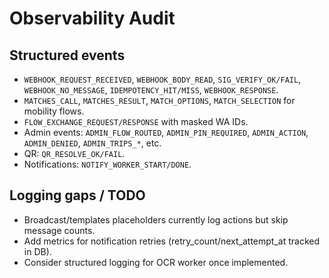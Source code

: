 # Observability Audit

## Structured events
- `WEBHOOK_REQUEST_RECEIVED`, `WEBHOOK_BODY_READ`, `SIG_VERIFY_OK/FAIL`, `WEBHOOK_NO_MESSAGE`, `IDEMPOTENCY_HIT/MISS`, `WEBHOOK_RESPONSE`.
- `MATCHES_CALL`, `MATCHES_RESULT`, `MATCH_OPTIONS`, `MATCH_SELECTION` for mobility flows.
- `FLOW_EXCHANGE_REQUEST/RESPONSE` with masked WA IDs.
- Admin events: `ADMIN_FLOW_ROUTED`, `ADMIN_PIN_REQUIRED`, `ADMIN_ACTION`, `ADMIN_DENIED`, `ADMIN_TRIPS_*`, etc.
- QR: `QR_RESOLVE_OK/FAIL`.
- Notifications: `NOTIFY_WORKER_START/DONE`.

## Logging gaps / TODO
- Broadcast/templates placeholders currently log actions but skip message counts.
- Add metrics for notification retries (retry_count/next_attempt_at tracked in DB).
- Consider structured logging for OCR worker once implemented.
